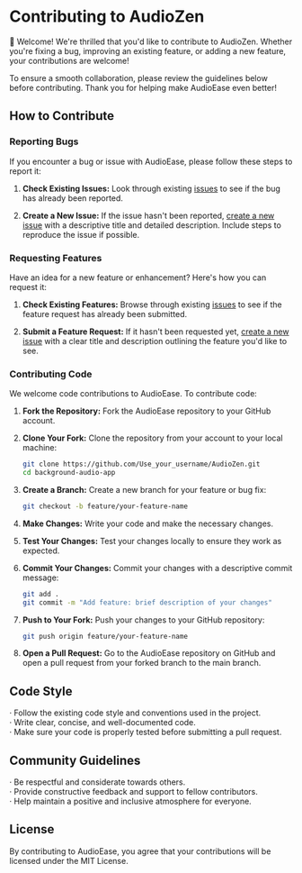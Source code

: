# Contributing to AudioZen

👋 Welcome! We're thrilled that you'd like to contribute to AudioZen. Whether you're fixing a bug, improving an existing feature, or adding a new feature, your contributions are welcome!

To ensure a smooth collaboration, please review the guidelines below before contributing. Thank you for helping make AudioEase even better!

## How to Contribute

### Reporting Bugs

If you encounter a bug or issue with AudioEase, please follow these steps to report it:

1. **Check Existing Issues:** Look through existing [issues](https://github.com/shyama7004/AudioZen/issues) to see if the bug has already been reported.

2. **Create a New Issue:** If the issue hasn't been reported, [create a new issue](https://github.com/shayma7004/AudioZen/issues/new) with a descriptive title and detailed description. Include steps to reproduce the issue if possible.

### Requesting Features

Have an idea for a new feature or enhancement? Here's how you can request it:

1. **Check Existing Features:** Browse through existing [issues](https://github.com/shyama7004/AudioZen/issues) to see if the feature request has already been submitted.

2. **Submit a Feature Request:** If it hasn't been requested yet, [create a new issue](https://github.com/shyama7004/AudioZen/issues/new) with a clear title and description outlining the feature you'd like to see.

### Contributing Code

We welcome code contributions to AudioEase. To contribute code:

1. **Fork the Repository:** Fork the AudioEase repository to your GitHub account.

2. **Clone Your Fork:** Clone the repository from your account to your local machine:
   ```sh
   git clone https://github.com/Use_your_username/AudioZen.git
   cd background-audio-app
3. **Create a Branch:** Create a new branch for your feature or bug fix:
   ```sh
   git checkout -b feature/your-feature-name

4. **Make Changes:** Write your code and make the necessary changes.

5. **Test Your Changes:** Test your changes locally to ensure they work as expected.

6. **Commit Your Changes:** Commit your changes with a descriptive commit message:

   ```sh
   git add .
   git commit -m "Add feature: brief description of your changes"

7. **Push to Your Fork:** Push your changes to your GitHub repository:
   ```sh
   git push origin feature/your-feature-name
   
8. **Open a Pull Request:** Go to the AudioEase repository on GitHub and open a pull request from your forked branch to the main branch.

## Code Style
<div>· Follow the existing code style and conventions used in the project.</div>
<div>· Write clear, concise, and well-documented code.</div>
<div>· Make sure your code is properly tested before submitting a pull request.</div>

## Community Guidelines
<div>· Be respectful and considerate towards others.</div>
<div>· Provide constructive feedback and support to fellow contributors.</div>
<div>· Help maintain a positive and inclusive atmosphere for everyone.</div>

## License
By contributing to AudioEase, you agree that your contributions will be licensed under the MIT License.

